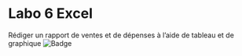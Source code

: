 # Labo 6 Excel
Rédiger un rapport de ventes et de dépenses à l’aide de tableau et de graphique
![Badge](https://img.shields.io/badge/Labo_6_Excel-Terminer-green)
